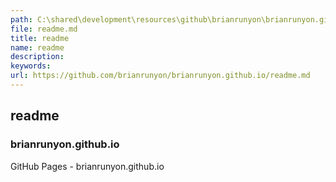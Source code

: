 ```yaml
---
path: C:\shared\development\resources\github\brianrunyon\brianrunyon.github.io
file: readme.md
title: readme
name: readme
description:
keywords:
url: https://github.com/brianrunyon/brianrunyon.github.io/readme.md
---
```


## readme

### brianrunyon.github.io

GitHub Pages - brianrunyon.github.io


